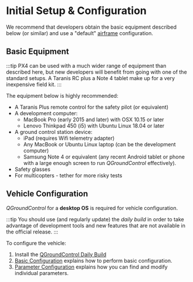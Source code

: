 # Initial Setup & Configuration

We recommend that developers obtain the basic equipment described below (or similar) and use a "default" [airframe](../airframes/airframe_reference.md) configuration.

## Basic Equipment

:::tip
PX4 can be used with a much wider range of equipment than described here, but new developers will benefit from going with one of the standard setups.
A Taranis RC plus a Note 4 tablet make up for a very inexpensive field kit.
:::

The equipment below is highly recommended:

* A Taranis Plus remote control for the safety pilot (or equivalent)
* A development computer:
  * MacBook Pro (early 2015 and later) with OSX 10.15 or later 
  * Lenovo Thinkpad 450 (i5) with Ubuntu Linux 18.04 or later 
* A ground control station device:
  * iPad (requires Wifi telemetry adapter)
  * Any MacBook or Ubuntu Linux laptop (can be the development computer)
  * Samsung Note 4 or equivalent (any recent Android tablet or phone with a large enough screen to run *QGroundControl* effectively).
* Safety glasses
* For multicopters - tether for more risky tests

## Vehicle Configuration

*QGroundControl* for a **desktop OS** is required for vehicle configuration.

:::tip
You should use (and regularly update) the *daily build* in order to take advantage of development tools and new features that are not available in the official release.
:::

To configure the vehicle:

1. Install the [QGroundControl Daily Build](https://docs.qgroundcontrol.com/en/releases/daily_builds.html)
1. [Basic Configuration](../config/README.md) explains how to perform basic configuration. 
1. [Parameter Configuration](../advanced_config/parameters.md) explains how you can find and modify individual parameters.
